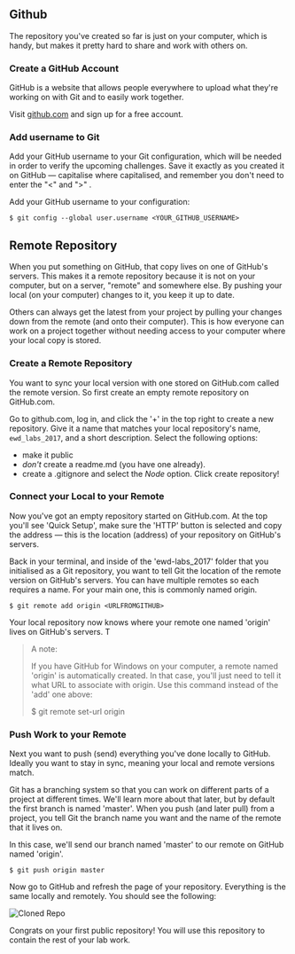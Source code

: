 ## Github
The repository you've created so far is just on your computer, which is handy, but makes it pretty hard to share and work with others on.

### Create a GitHub Account
GitHub is a website that allows people everywhere to upload what they're working on with Git and to easily work together.

Visit [github.com](http://github.com) and sign up for a free account.

### Add username to Git

Add your GitHub username to your Git configuration, which will be needed in order to verify the upcoming challenges. Save it exactly as you created it on GitHub — capitalise where capitalised, and remember you don't need to enter the "<" and ">" .

Add your GitHub username to your configuration:

```$ git config --global user.username <YOUR_GITHUB_USERNAME> ```

## Remote Repository
When you put something on GitHub, that copy lives on one of GitHub's servers. This makes it a remote repository because it is not on your computer, but on a server, "remote" and somewhere else. By pushing your local (on your computer) changes to it, you keep it up to date.

Others can always get the latest from your project by pulling your changes down from the remote (and onto their computer). This is how everyone can work on a project together without needing access to your computer where your local copy is stored.

### Create a Remote Repository

You want to sync your local version with one stored on GitHub.com called the remote version. So first create an empty remote repository on GitHub.com.

Go to github.com, log in, and click the '+' in the top right to create a new repository.
Give it a name that matches your local repository's name, ``ewd_labs_2017``, and a short description.
Select the following options:
- make it public
- *don't* create a readme.md (you have one already).
- create a .gitignore and select the *Node* option.
Click create repository!

### Connect your Local to your Remote

Now you've got an empty repository started on GitHub.com. At the top you'll see 'Quick Setup', make sure the 'HTTP' button is selected and copy the address — this is the location (address) of your repository on GitHub's servers.

Back in your terminal, and inside of the 'ewd-labs_2017' folder that you initialised as a Git repository, you want to tell Git the location of the remote version on GitHub's servers. You can have multiple remotes so each requires a name. For your main one, this is commonly named origin.

```$ git remote add origin <URLFROMGITHUB>```

Your local repository now knows where your remote one named 'origin' lives on GitHub's servers. T

>    A note:
>    
>    If you have GitHub for Windows on your computer, a remote named 'origin' is automatically created. In that case, you'll just need to tell it what URL to associate with origin. Use this command instead of the 'add' one above:
>    
>    $ git remote set-url origin <URLFROMGITHUB>

### Push Work to your Remote

Next you want to push (send) everything you've done locally to GitHub. Ideally you want to stay in sync, meaning your local and remote versions match.

Git has a branching system so that you can work on different parts of a project at different times. We'll learn more about that later, but by default the first branch is named 'master'. When you push (and later pull) from a project, you tell Git the branch name you want and the name of the remote that it lives on.

In this case, we'll send our branch named 'master' to our remote on GitHub named 'origin'.

```$ git push origin master```

Now go to GitHub and refresh the page of your repository. Everything is the same locally and remotely. You should see the following:

![Cloned Repo](/img/git_repo_init.png)

Congrats on your first public repository! You will use this repository to contain the rest of your lab work.
